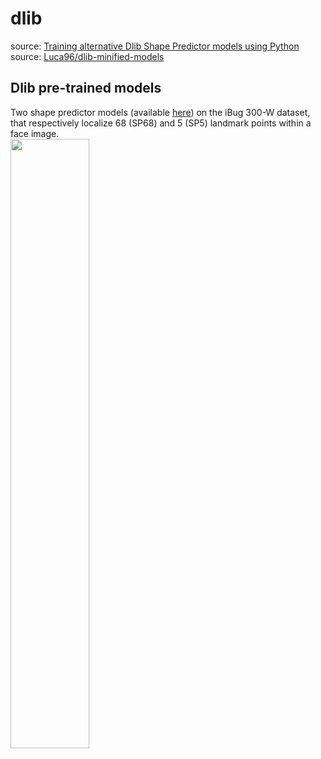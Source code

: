 # dlib
source: [Training alternative Dlib Shape Predictor models using Python](https://medium.com/datadriveninvestor/training-alternative-dlib-shape-predictor-models-using-python-d1d8f8bd9f5c)<br>
source: [Luca96/dlib-minified-models](https://github.com/Luca96/dlib-minified-models/tree/master/face_landmarks)<br>

## Dlib pre-trained models
Two shape predictor models (available [here](https://github.com/davisking/dlib-models)) on the iBug 300-W dataset, that respectively localize 68 (SP68) and 5 (SP5) landmark points within a face image.<br>
<img src='https://cdn-images-1.medium.com/max/1200/1*96UT-D8uSXjlnyvs9DZTog.png' width=50%/>
